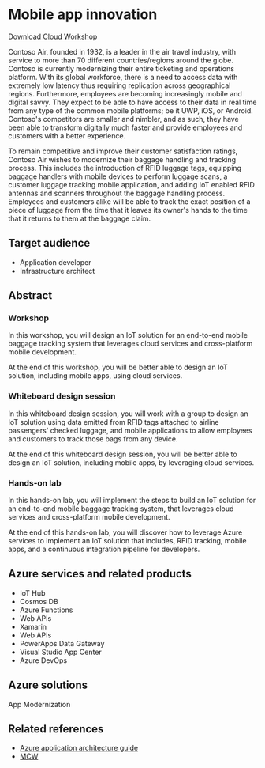# Mobile app innovation

[Download Cloud Workshop](https://github.com/Microsoft/MCW-Mobile-app-innovation/archive/master.zip)

Contoso Air, founded in 1932, is a leader in the air travel industry, with service to more than 70 different countries/regions around the globe. Contoso is currently modernizing their entire ticketing and operations platform. With its global workforce, there is a need to access data with extremely low latency thus requiring replication across geographical regions. Furthermore, employees are becoming increasingly mobile and digital savvy. They expect to be able to have access to their data in real time from any type of the common mobile platforms; be it UWP, iOS, or Android. Contoso's competitors are smaller and nimbler, and as such, they have been able to transform digitally much faster and provide employees and customers with a better experience.

To remain competitive and improve their customer satisfaction ratings, Contoso Air wishes to modernize their baggage handling and tracking process. This includes the introduction of RFID luggage tags, equipping baggage handlers with mobile devices to perform luggage scans, a customer luggage tracking mobile application, and adding IoT enabled RFID antennas and scanners throughout the baggage handling process. Employees and customers alike will be able to track the exact position of a piece of luggage from the time that it leaves its owner's hands to the time that it returns to them at the baggage claim.

## Target audience

- Application developer
- Infrastructure architect

## Abstract

### Workshop

In this workshop, you will design an IoT solution for an end-to-end mobile baggage tracking system that leverages cloud services and cross-platform mobile development.

At the end of this workshop, you will be better able to design an IoT solution, including mobile apps, using cloud services.

### Whiteboard design session

In this whiteboard design session, you will work with a group to design an IoT solution using data emitted from RFID tags attached to airline passengers' checked luggage, and mobile applications to allow employees and customers to track those bags from any device.

At the end of this whiteboard design session, you will be better able to design an IoT solution, including mobile apps, by leveraging cloud services.

### Hands-on lab

In this hands-on lab, you will implement the steps to build an IoT solution for an end-to-end mobile baggage tracking system, that leverages cloud services and cross-platform mobile development.

At the end of this hands-on lab, you will discover how to leverage Azure services to implement an IoT solution that includes, RFID tracking, mobile apps, and a continuous integration pipeline for developers.

## Azure services and related products

- IoT Hub
- Cosmos DB
- Azure Functions
- Web APIs
- Xamarin
- Web APIs
- PowerApps Data Gateway
- Visual Studio App Center
- Azure DevOps

## Azure solutions

App Modernization

## Related references

- [Azure application architecture guide](https://docs.microsoft.com/en-us/azure/architecture/guide/)
- [MCW](https://github.com/Microsoft/MCW)